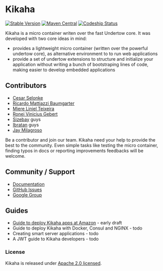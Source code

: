 # Kikaha
[![Stable Version](https://img.shields.io/badge/stable%20version-2.1.1-green.svg?style=flat-square)](https://github.com/Skullabs/kikaha/releases)
[![Maven Central](https://maven-badges.herokuapp.com/maven-central/io.skullabs.kikaha/kikaha-parent/badge.svg?style=flat-square)](https://maven-badges.herokuapp.com/maven-central/io.skullabs.kikaha/kikaha-parent)
[![Codeship Status](https://circleci.com/gh/Skullabs/kikaha.png?circle-token=65585c046fe1119aa73977da5eeaf0150b82ac9c)](https://circleci.com/gh/Skullabs/kikaha/)


Kikaha is a micro container writen over the fast Undertow core. It was developed with two core ideas in mind:
- provides a lightweight micro container (written over the powerful undertow core), as alternative environment to to run web applications
- provide a set of undertow extensions to structure and initialize your application without writing a bunch of bootstraping lines of code, making easier to develop embedded applications

## Contributors
- [Cesar Selonke](https://github.com/selonke)
- [Ricardo Mattiazzi Baumgarter](https://github.com/ladraum)
- [Miere Liniel Teixeira](https://github.com/miere)
- [Ronei Vinicius Gebert](https://github.com/roneigebert)
- [Sizebay](https://github.com/Sizebay) guys
- [Ibratan](https://github.com/Ibratan) guys
- [Jay Milagroso](https://github.com/jmilagroso)

Be a contributor and join our team. Kikaha need your help to provide the best to the community. Even simple tasks like testing the micro container, finding typos in docs or reporting improvements feedbacks will be welcome.

## Community / Support
* [Documentation](http://kikaha.skullabs.io/)
* [GitHub Issues](https://github.com/Skullabs/kikaha/issues)
* [Google Group](https://groups.google.com/forum/#!forum/kikaha)

## Guides
* [Guide to deploy Kikaha apps at Amazon](https://gist.github.com/miere/346c6f44f4544cacd018e7c55baca4ee) - early draft
* Guide to deploy Kikaha with Docker, Consul and NGINX - todo
* Creating smart server applications - todo
* A JWT guide to Kikaha developers - todo

### License
Kikaha is released under [Apache 2.0 licensed](http://www.apache.org/licenses/LICENSE-2.0.html).
